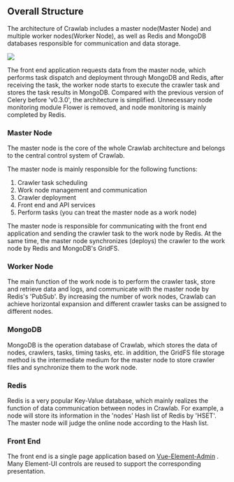 ## Overall Structure

The architecture of Crawlab includes a master node(Master Node) and multiple worker nodes(Worker Node), as well as Redis and MongoDB databases responsible for communication and data storage.

![](https://crawlab.oss-cn-hangzhou.aliyuncs.com/v0.3.0/architecture.png)

The front end application requests data from the master node, which performs task dispatch and deployment through MongoDB and Redis, after receiving the task, the worker node starts to execute the crawler task and stores the task results in MongoDB. Compared with the previous version of Celery before 'v0.3.0', the architecture is simplified. Unnecessary node monitoring module Flower is removed, and node monitoring is mainly completed by Redis.

### Master Node

The master node is the core of the whole Crawlab architecture and belongs to the central control system of Crawlab.

The master node is mainly responsible for the following functions:
1. Crawler task scheduling
2. Work node management and communication
3. Crawler deployment
4. Front end and API services
5. Perform tasks (you can treat the master node as a work node)

The master node is responsible for communicating with the front end application and sending the crawler task to the work node by Redis. At the same time, the master node synchronizes (deploys) the crawler to the work node by Redis and MongoDB's GridFS.

### Worker Node

The main function of the work node is to perform the crawler task, store and retrieve data and logs, and communicate with the master node by Redis's 'PubSub'. By increasing the number of work nodes, Crawlab can achieve horizontal expansion and different crawler tasks can be assigned to different nodes.

### MongoDB

MongoDB is the operation database of Crawlab, which stores the data of nodes, crawlers, tasks, timing tasks, etc. in addition, the GridFS file storage method is the intermediate medium for the master node to store crawler files and synchronize them to the work node.

### Redis

Redis is a very popular Key-Value database, which mainly realizes the function of data communication between nodes in Crawlab. For example, a node will store its information in the 'nodes' Hash list of Redis by 'HSET'. The master node will judge the online node according to the Hash list.

### Front End

The front end is a single page application based on [Vue-Element-Admin](https://github.com/PanJiaChen/vue-element-admin) . Many Element-UI controls are reused to support the corresponding presentation.
